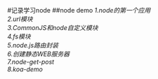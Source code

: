 #记录学习node
##node demo
*1.node的第一个应用*
<br>
*2.url模块*
<br>
*3.CommonJS和node自定义模块*
<br>
*4.fs模块*
<br>
*5.node.js路由封装*
<br>
*6.创建静态WEB服务器*
<br>
*7.node-get-post*
<br>
*8.koa-demo*